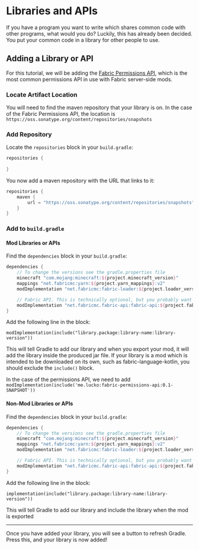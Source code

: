 # Libraries and APIs

If you have a program you want to write which shares common code with other programs, what would you do? Luckily, this has already been decided. You put your common code in a library for other people to use.

## Adding a Library or API

For this tutorial, we will be adding the [Fabric Permissions API](https://github.com/lucko/fabric-permissions-api), which is the most common permissions API in use with Fabric server-side mods.

### Locate Artifact Location

You will need to find the maven repository that your library is on. In the case of the Fabric Permissions API, the location is `https://oss.sonatype.org/content/repositories/snapshots`

### Add Repository

Locate the `repositories` block in your `build.gradle`:

```groovy
repositories {
    
}
```

You now add a maven repository with the URL that links to it:

```groovy
repositories {
    maven {
        url = "https://oss.sonatype.org/content/repositories/snapshots"
    }
}
```

### Add to `build.gradle`

#### Mod Libraries or APIs

Find the `dependencies` block in your `build.gradle`:

```groovy
dependencies {
    // To change the versions see the gradle.properties file
    minecraft "com.mojang:minecraft:${project.minecraft_version}"
    mappings "net.fabricmc:yarn:${project.yarn_mappings}:v2"
    modImplementation "net.fabricmc:fabric-loader:${project.loader_version}"

    // Fabric API. This is technically optional, but you probably want it anyway.
    modImplementation "net.fabricmc.fabric-api:fabric-api:${project.fabric_version}"
}
```

Add the following line in the block:

`modImplementation(include("library.package:library-name:library-version"))`

This will tell Gradle to add our library and when you export your mod, it will add the library inside the produced jar file. If your library is a mod which is intended to be downloaded on its own, such as fabric-language-kotlin, you should exclude the `include()` block.

In the case of the permissions API, we need to add `modImplementation(include('me.lucko:fabric-permissions-api:0.1-SNAPSHOT'))`

#### Non-Mod Libraries or APIs

Find the `dependencies` block in your `build.gradle`:

```groovy
dependencies {
    // To change the versions see the gradle.properties file
    minecraft "com.mojang:minecraft:${project.minecraft_version}"
    mappings "net.fabricmc:yarn:${project.yarn_mappings}:v2"
    modImplementation "net.fabricmc:fabric-loader:${project.loader_version}"

    // Fabric API. This is technically optional, but you probably want it anyway.
    modImplementation "net.fabricmc.fabric-api:fabric-api:${project.fabric_version}"
}
```

Add the following line in the block:

`implementation(include("library.package:library-name:library-version"))`

This will tell Gradle to add our library and include the library when the mod is exported

---

Once you have added your library, you will see a button to refresh Gradle. Press this, and your library is now added!
